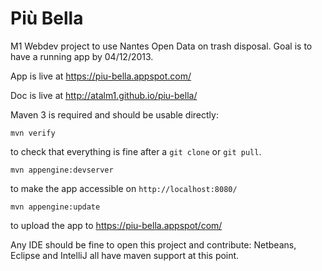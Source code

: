 Più Bella
=========

M1 Webdev project to use Nantes Open Data on trash disposal.
Goal is to have a running app by 04/12/2013.

App is live at https://piu-bella.appspot.com/

Doc is live at http://atalm1.github.io/piu-bella/


Maven 3 is required and should be usable directly:

    mvn verify
to check that everything is fine after a `git clone` or `git pull`.

    mvn appengine:devserver
to make the app accessible on `http://localhost:8080/`

    mvn appengine:update
to upload the app to https://piu-bella.appspot/com/

Any IDE should be fine to open this project and contribute: Netbeans, Eclipse and IntelliJ all have maven support at this point.

